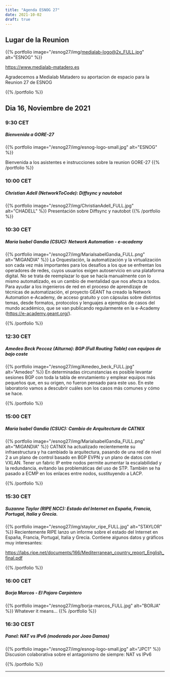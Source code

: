 ```yaml
---
title: "Agenda ESNOG 27"
date: 2021-10-02
draft: true 
---
```


## Lugar de la Reunion
{{% portfolio image="/esnog27/img/medialab-logo@2x_FULL.jpg" alt="ESNOG" %}}

https://www.medialab-matadero.es

Agradecemos a Medialab Matadero su aportacion de espacio para la Reunion 27 de ESNOG




{{% /portfolio %}} 

## Dia 16, Noviembre de 2021 
### 9:30 CET 
##### Bienvenida a  GORE-27
{{% portfolio image="/esnog27/img/esnog-logo-small.jpg" alt="ESNOG" %}}

Bienvenida a los asistentes e instrucciones sobre la reunion GORE-27
{{% /portfolio %}}  

### 10:00 CET
##### Christian Adell (NetworkToCode): Diffsync y nautobot 
{{% portfolio image="/esnog27/img/ChristianAdell_FULL.jpg" alt="CHADELL" %}}
Presentación sobre Diffsync y nautobot 
{{% /portfolio %}}  

### 10:30 CET
##### Maria Isabel Gandia (CSUC): Network Automation - e-academy 
{{% portfolio image="/esnog27/img/MariaIsabelGandia_FULL.png" alt="MIGANDIA" %}}
La Orquestación, la automatización y la virtualización son cada vez más importantes para los desafíos a los que se enfrentan los operadores de redes, cuyos usuarios exigen autoservicio en una plataforma digital. No se trata de reemplazar lo que se hacía manualmente con lo mismo automatizado, es un cambio de mentalidad que nos afecta a todos. Para ayudar a los ingenieros de red en el proceso de aprendizaje de técnicas de automatización, el proyecto GÉANT ha creado la Network Automation e-Academy, de acceso gratuito y con cápsulas sobre distintos temas, desde formatos, protocolos y lenguajes a ejemplos de casos del mundo académico, que se van publicando regularmente en la e-Academy (https://e-academy.geant.org/).

{{% /portfolio %}}  

### 12:30 CET
##### Amedeo Beck Peccoz (Alturna): BGP (Full Routing Table) con equipos de bajo coste
{{% portfolio image="/esnog27/img/Amedeo_beck_FULL.jpg" alt="Amedeo" %}}
En determinadas circunstancias es posible levantar sesiones  BGP con toda la tabla de enrutamiento y emplear equipos más pequeños que, en su origen, no fueron pensado para este uso. 
En este laboratorio vamos a descubrir cuáles son los casos más comunes y cómo se hace.

{{% /portfolio %}}  

### 15:00 CET
##### Maria Isabel Gandia (CSUC): Cambio de Arquitectura de CATNIX 
{{% portfolio image="/esnog27/img/MariaIsabelGandia_FULL.png" alt="MIGANDIA" %}}
CATNIX ha actualizado recientemente su infraestructura y ha cambiado la arquitectura, pasando de una red de nivel 2 a un plano de control basado en BGP EVPN y un plano de datos con VXLAN. Tener un fabric IP entre nodos permite aumentar la escalabilidad y la redundancia, evitando las problemáticas del uso de STP. También se ha pasado a ECMP en los enlaces entre nodos, sustituyendo a LACP.

{{% /portfolio %}}  

### 15:30 CET
##### Suzanne Taylor (RIPE NCC): Estado del Internet en España, Francia, Portugal, Italia y Grecia.

{{% portfolio image="/esnog27/img/staylor_ripe_FULL.jpg" alt="STAYLOR" %}}
Recientemente RIPE lanzo un informe sobre el estado del Internet en España, Francia, Portugal, Italia y Grecia. Contiene algunos datos y gráficos muy interesantes:

https://labs.ripe.net/documents/166/Mediterranean_country_report_English_final.pdf

{{% /portfolio %}} 

### 16:00 CET
##### Borja Marcos -  El Pajaro Carpintero
{{% portfolio image="/esnog27/img/borja-marcos_FULL.jpg" alt="BORJA" %}}
Whatever it means...
{{% /portfolio %}}  

### 16:30 CEST
##### Panel: NAT vs IPv6 (moderado por Joao Damas)
{{% portfolio image="/esnog27/img/esnog-logo-small.jpg" alt="JPC1" %}}
Discusion colaborativa sobre el antagonismo de siempre: NAT vs IPv6

{{% /portfolio %}}  

---------------------------


